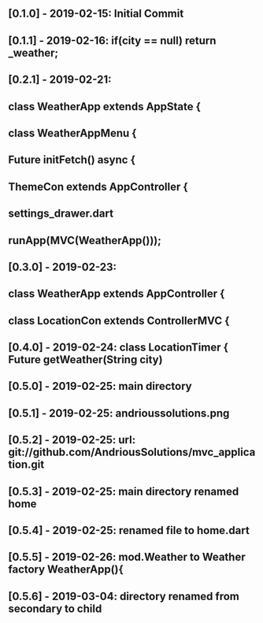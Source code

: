 ## [0.1.0] - 2019-02-15: Initial Commit
## [0.1.1] - 2019-02-16: if(city == null) return _weather;
## [0.2.1] - 2019-02-21: 
##                       class WeatherApp extends AppState { 
##                       class WeatherAppMenu {
##                       Future<void> initFetch() async {
##                       ThemeCon extends AppController {
##                       settings_drawer.dart
##                       runApp(MVC(WeatherApp()));
## [0.3.0] - 2019-02-23: 
##                       class WeatherApp extends AppController {
##                       class LocationCon extends ControllerMVC {
## [0.4.0] - 2019-02-24: class LocationTimer { Future<void> getWeather(String city)                     
## [0.5.0] - 2019-02-25: main directory                    
## [0.5.1] - 2019-02-25: andrioussolutions.png
## [0.5.2] - 2019-02-25: url: git://github.com/AndriousSolutions/mvc_application.git
## [0.5.3] - 2019-02-25: main directory renamed home
## [0.5.4] - 2019-02-25: renamed file to home.dart
## [0.5.5] - 2019-02-26: mod.Weather to Weather  factory WeatherApp(){
## [0.5.6] - 2019-03-04: directory renamed from secondary to child
##